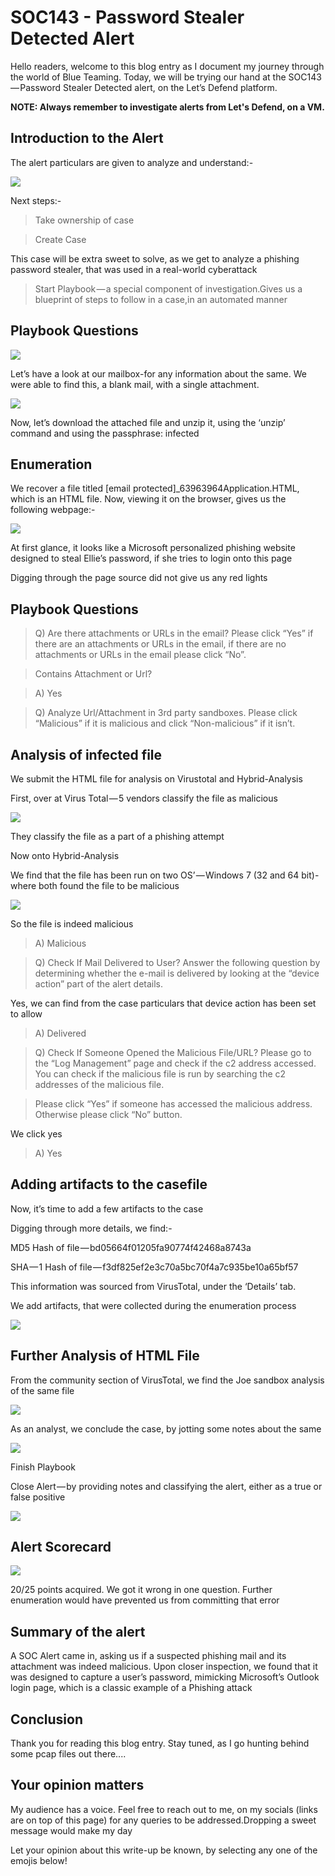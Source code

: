 # SOC143 - Password Stealer Detected Alert

Hello readers, welcome to this blog entry as I document my journey through the world of Blue Teaming. Today, we will be trying our hand at the SOC143 — Password Stealer Detected alert, on the Let’s Defend platform.

**NOTE: Always remember to investigate alerts from Let's Defend, on a VM.**

## Introduction to the Alert

The alert particulars are given to analyze and understand:-

![](https://cdn-images-1.medium.com/max/1000/1\*0wZPA1nJXMuq1Txm30QHQw.png)

Next steps:-

> Take ownership of case

> Create Case

This case will be extra sweet to solve, as we get to analyze a phishing password stealer, that was used in a real-world cyberattack

> Start Playbook — a special component of investigation.Gives us a blueprint of steps to follow in a case,in an automated manner

## Playbook Questions

![](https://cdn-images-1.medium.com/max/1000/1\*J-nZRo10XtKD4FgGxtuBcQ.png)

Let’s have a look at our mailbox-for any information about the same. We were able to find this, a blank mail, with a single attachment.​

![](https://cdn-images-1.medium.com/max/1000/1\*BSGsYLxWXydLsGHqoUrsog.png)

Now, let’s download the attached file and unzip it, using the ‘unzip’ command and using the passphrase: infected

## Enumeration

We recover a file titled \[email protected]\_63963964Application.HTML, which is an HTML file. Now, viewing it on the browser, gives us the following webpage:-

![](https://cdn-images-1.medium.com/max/1000/1\*VWD7cwxxTG-Ibz-FYwNzJQ.png)

​At first glance, it looks like a Microsoft personalized phishing website designed to steal Ellie’s password, if she tries to login onto this page

Digging through the page source did not give us any red lights

## Playbook Questions

> Q) Are there attachments or URLs in the email? Please click “Yes” if there are an attachments or URLs in the email, if there are no attachments or URLs in the email please click “No”.

> Contains Attachment or Url?

> A) Yes

> Q) Analyze Url/Attachment in 3rd party sandboxes. Please click “Malicious” if it is malicious and click “Non-malicious” if it isn’t.

## A**nalysis of infected file**

We submit the HTML file for analysis on Virustotal and Hybrid-Analysis

First, over at Virus Total — 5 vendors classify the file as malicious​

![](https://cdn-images-1.medium.com/max/1000/1\*1z9vmwyX7MM-KT4D6Qr8uw.png)

​They classify the file as a part of a phishing attempt

Now onto Hybrid-Analysis

We find that the file has been run on two OS’ — Windows 7 (32 and 64 bit)-where both found the file to be malicious

![](https://cdn-images-1.medium.com/max/1000/1\*WiqTpy5CtfYPm8rK93en7A.png)

​So the file is indeed malicious&#x20;

> A) Malicious

> Q) Check If Mail Delivered to User? Answer the following question by determining whether the e-mail is delivered by looking at the “device action” part of the alert details.

Yes, we can find from the case particulars that device action has been set to allow

> A) Delivered

> Q) Check If Someone Opened the Malicious File/URL? Please go to the “Log Management” page and check if the c2 address accessed. You can check if the malicious file is run by searching the c2 addresses of the malicious file.

> Please click “Yes” if someone has accessed the malicious address. Otherwise please click “No” button.

We click yes&#x20;

> A) Yes

## Ad**ding artifacts to the casefile**

Now, it’s time to add a few artifacts to the case

Digging through more details, we find:-&#x20;

MD5 Hash of file — bd05664f01205fa90774f42468a8743a&#x20;

SHA — 1 Hash of file — f3df825ef2e3c70a5bc70f4a7c935be10a65bf57

This information was sourced from VirusTotal, under the ‘Details’ tab.

We add artifacts, that were collected during the enumeration process

![](https://cdn-images-1.medium.com/max/1000/1\*dHCuTZdYZ6ZMdevUwcLRHQ.png)

## F**urther Analysis of HTML File**

From the community section of VirusTotal, we find the Joe sandbox analysis of the same file​

![](https://cdn-images-1.medium.com/max/1000/1\*Sh-7zbLIJfV\_IMAAmQAOeA.png)

As an analyst, we conclude the case, by jotting some notes about the same

![](https://cdn-images-1.medium.com/max/1000/1\*0JtLYxjx2MMU3\_xlqUXt3w.png)

​Finish Playbook

Close Alert — by providing notes and classifying the alert, either as a true or false positive

![](https://cdn-images-1.medium.com/max/1000/1\*0uNcxWEjae2NVJ-rXiX7Yg.png)

## Alert Scorecard

![](https://cdn-images-1.medium.com/max/1000/1\*f8ALacksYVE641bmdxYmSQ.png)

20/25 points acquired. We got it wrong in one question. Further enumeration would have prevented us from committing that error

## Summary of the alert

A SOC Alert came in, asking us if a suspected phishing mail and its attachment was indeed malicious. Upon closer inspection, we found that it was designed to capture a user’s password, mimicking Microsoft’s Outlook login page, which is a classic example of a Phishing attack

## Conclusion

Thank you for reading this blog entry. Stay tuned, as I go hunting behind some pcap files out there....

## Your opinion matters

My audience has a voice. Feel free to reach out to me, on my socials (links are on top of this page) for any queries to be addressed.Dropping a sweet message would make my day

Let your opinion about this write-up be known, by selecting any one of the emojis below!
